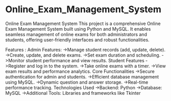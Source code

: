# Online_Exam_Management_System

Online Exam Management System 
This project is a comprehensive Online Exam Management System built using Python and MySQL. It enables seamless management of online exams for both administrators and students, offering user-friendly interfaces and robust functionalities.

Features :
Admin Features:
->Manage student records (add, update, delete).
->Create, update, and delete exams.
->Set exam duration and scheduling.
->Monitor student performance and view results.
Student Features
->Register and log in to the system.
->Take online exams with a timer.
->View exam results and performance analytics.
Core Functionalities
->Secure authentication for admin and students.
->Efficient database management using MySQL.
->Dynamic question and answer storage.
->Real-time performance tracking.
Technologies Used 
->Backend: Python
->Database: MySQL
->Additional Tools: Libraries and frameworks like Tkinter 
